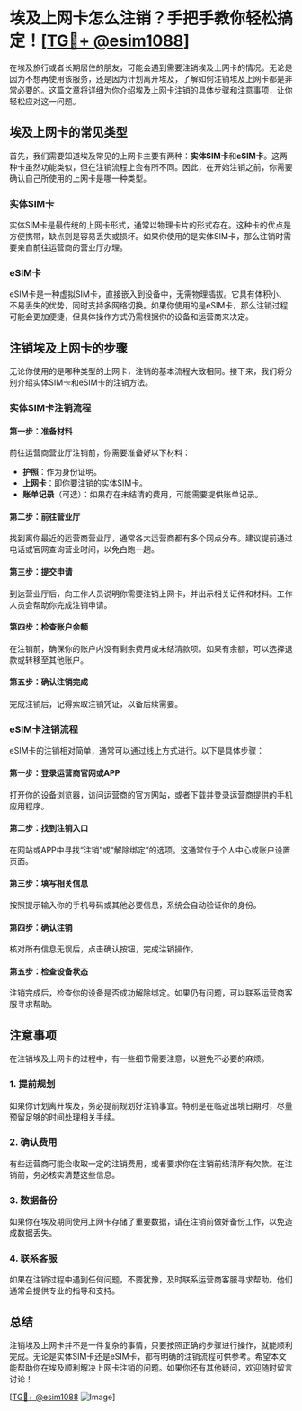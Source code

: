 # 埃及上网卡怎么注销？手把手教你轻松搞定！[[TG💪+ @esim1088](https://t.me/s/esim1088)]

在埃及旅行或者长期居住的朋友，可能会遇到需要注销埃及上网卡的情况。无论是因为不想再使用该服务，还是因为计划离开埃及，了解如何注销埃及上网卡都是非常必要的。这篇文章将详细为你介绍埃及上网卡注销的具体步骤和注意事项，让你轻松应对这一问题。

## 埃及上网卡的常见类型

首先，我们需要知道埃及常见的上网卡主要有两种：**实体SIM卡**和**eSIM卡**。这两种卡虽然功能类似，但在注销流程上会有所不同。因此，在开始注销之前，你需要确认自己所使用的上网卡是哪一种类型。

### 实体SIM卡

实体SIM卡是最传统的上网卡形式，通常以物理卡片的形式存在。这种卡的优点是方便携带，缺点则是容易丢失或损坏。如果你使用的是实体SIM卡，那么注销时需要亲自前往运营商的营业厅办理。

### eSIM卡

eSIM卡是一种虚拟SIM卡，直接嵌入到设备中，无需物理插拔。它具有体积小、不易丢失的优势，同时支持多网络切换。如果你使用的是eSIM卡，那么注销过程可能会更加便捷，但具体操作方式仍需根据你的设备和运营商来决定。

## 注销埃及上网卡的步骤

无论你使用的是哪种类型的上网卡，注销的基本流程大致相同。接下来，我们将分别介绍实体SIM卡和eSIM卡的注销方法。

### 实体SIM卡注销流程

#### 第一步：准备材料
前往运营商营业厅注销前，你需要准备好以下材料：
- **护照**：作为身份证明。
- **上网卡**：即你要注销的实体SIM卡。
- **账单记录**（可选）：如果存在未结清的费用，可能需要提供账单记录。

#### 第二步：前往营业厅
找到离你最近的运营商营业厅，通常各大运营商都有多个网点分布。建议提前通过电话或官网查询营业时间，以免白跑一趟。

#### 第三步：提交申请
到达营业厅后，向工作人员说明你需要注销上网卡，并出示相关证件和材料。工作人员会帮助你完成注销申请。

#### 第四步：检查账户余额
在注销前，确保你的账户内没有剩余费用或未结清款项。如果有余额，可以选择退款或转移至其他账户。

#### 第五步：确认注销完成
完成注销后，记得索取注销凭证，以备后续需要。

### eSIM卡注销流程

eSIM卡的注销相对简单，通常可以通过线上方式进行。以下是具体步骤：

#### 第一步：登录运营商官网或APP
打开你的设备浏览器，访问运营商的官方网站，或者下载并登录运营商提供的手机应用程序。

#### 第二步：找到注销入口
在网站或APP中寻找“注销”或“解除绑定”的选项。这通常位于个人中心或账户设置页面。

#### 第三步：填写相关信息
按照提示输入你的手机号码或其他必要信息，系统会自动验证你的身份。

#### 第四步：确认注销
核对所有信息无误后，点击确认按钮，完成注销操作。

#### 第五步：检查设备状态
注销完成后，检查你的设备是否成功解除绑定。如果仍有问题，可以联系运营商客服寻求帮助。

## 注意事项

在注销埃及上网卡的过程中，有一些细节需要注意，以避免不必要的麻烦。

### 1. 提前规划
如果你计划离开埃及，务必提前规划好注销事宜。特别是在临近出境日期时，尽量预留足够的时间处理相关手续。

### 2. 确认费用
有些运营商可能会收取一定的注销费用，或者要求你在注销前结清所有欠款。在注销前，务必核实清楚这些信息。

### 3. 数据备份
如果你在埃及期间使用上网卡存储了重要数据，请在注销前做好备份工作，以免造成数据丢失。

### 4. 联系客服
如果在注销过程中遇到任何问题，不要犹豫，及时联系运营商客服寻求帮助。他们通常会提供专业的指导和支持。

## 总结

注销埃及上网卡并不是一件复杂的事情，只要按照正确的步骤进行操作，就能顺利完成。无论是实体SIM卡还是eSIM卡，都有明确的注销流程可供参考。希望本文能帮助你在埃及顺利解决上网卡注销的问题。如果你还有其他疑问，欢迎随时留言讨论！

[[TG💪+ @esim1088](https://t.me/s/esim1088) ![Image](https://i.postimg.cc/4NQfJmqS/Snipaste-2025-05-13-00-14-12.png)]